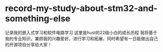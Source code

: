 # record-my-study-about-stm32-and-something-else
记录我的嵌入式学习和软件电路学习
这里是hust的22级小白的成长历程
我将基于我的专业知识，兼顾我的兴趣爱好，进行学习和拓展，同时希望有一日能做出自己的开源项目分享给大家！

